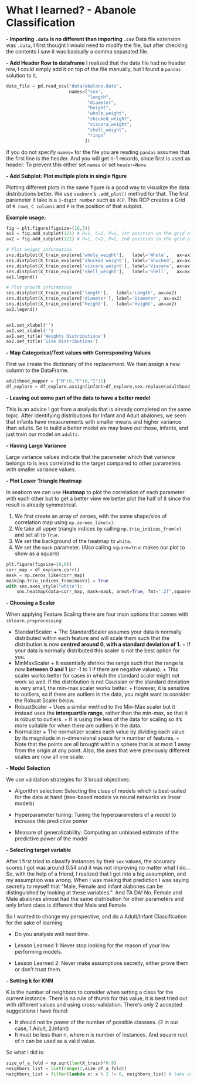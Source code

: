 # What I learned? - Abanole Classification


**- Importing `.data` is no different than importing `.csv`**
Data file extension was `.data`, I first thought I would need to modify the file, but after checking the contents I saw it was basically a comma separated file.

**- Add Header Row to dataframe**
I realized that the data file had no header row, I could simply add it on top of the file manually, but I found a `pandas` solution to it.

```python
data_file = pd.read_csv("data/abalone.data",
                        names=["sex",
                               "length",
                               "diameter",
                               "height",
                               "whole_weight",
                               "shcuked_weight",
                               "viscera_weight",
                               "shell_weight",
                               "rings"
                              ])
```

If you do not specify `names=` for the file you are reading `pandas` assumes that the first line is the header. And you will get n-1 records, since first is used as header. To prevent this either set `names` or set `header=None`.

**- Add Subplot: Plot multiple plots in single figure**

Plotting different plots in the same figure is a good way to visualize the data distributions better. We use `seaborn`'s `.add_plot()` method for that. The first parameter it take is a `3-digit number` such as `RCP`. This RCP creates a Grid of `R rows`, `C columns` and `P` is the position of that subplot.

**Example usage:**

```python
fig = plt.figure(figsize=(16,5))
ax1 = fig.add_subplot(121) # R=1, C=2, P=1, 1st position in the grid of 1x2
ax2 = fig.add_subplot(122) # R=1, C=2, P=2, 2nd position in the grid of 1x2

# Plot weight information
sns.distplot(X_train_explore['whole_weight'],   label='Whole',   ax=ax1)
sns.distplot(X_train_explore['shucked_weight'], label='Shucked', ax=ax1)
sns.distplot(X_train_explore['viscera_weight'], label='Viscera', ax=ax1)
sns.distplot(X_train_explore['shell_weight'],   label='Shell',   ax=ax1)
ax1.legend()

# Plot growth information
sns.distplot(X_train_explore['length'],   label='Length', ax=ax2)
sns.distplot(X_train_explore['diameter'], label='Diameter', ax=ax2)
sns.distplot(X_train_explore['height'],   label='Height', ax=ax2)
ax2.legend()


ax1.set_xlabel('')
ax2.set_xlabel('')
ax1.set_title('Weights Distributions')
ax2.set_title('Size Distributions')
```


**- Map Categorical/Text values with Corresponding Values**

First we create the dictionary of the replacement.
We then assign a new column to the DataFrame.

```python
adulthood_mapper = {"M":0,"F":0,"I":1}
df_explore = df_explore.assign(infant=df_explore.sex.replace(adulthood_mapper))
```


**- Leaving out some part of the data to have a better model**

This is an advice I got from a analysis that is already completed on the same topic. After identifying distributions for Infant and Adult abalones, we seen that infants have measurements with smaller means and higher variance than adults. So to build a better model we may leave out those, infants, and just train our model on `adults`.

**- Having Large Variance**

Large variance values indicate that the parameter which that variance belongs to is less correlated to the target compared to other parameters with smaller variance values.

**- Plot Lower Triangle Heatmap**

In seaborn we can use **Heatmap** to plot the correlation of each parameter with each other but to get a better view we better plot the half of it since the result is already symmetrical.

1. We first create an array of zeroes, with the same shape/size of correlation map using `np.zeroes_like(x)`.
2. We take all upper triangle indices by calling `np.triu_indices_from(x)` and set all to `True`.
3. We set the background of the heatmap to `white`.
4. We set the `mask` parameter. (Also calling `square=True` makes our plot to show as a square)

```python
plt.figure(figsize=(8,8))
corr_map = df_explore.corr()
mask = np.zeros_like(corr_map)
mask[np.triu_indices_from(mask)] = True
with sns.axes_style("white"):
    sns.heatmap(data=corr_map, mask=mask, annot=True, fmt=".2f",square=True)
```


**- Choosing a Scaler**

When applying Feature Scaling there are four main options that comes with `sklearn.preprocessing`:

- StandartScaler: 
      + The StandardScaler assumes your data is normally distributed within each feature and will scale them such that the distribution is now **centred around 0, with a standard deviation of 1.**
      + If your data is normally distributed this scaler is not the best option for you.
- MinMaxScaler
      + It essentially shrinks the range such that the range is now **between 0 and 1** (or -1 to 1 if there are negative values).
      + This scaler works better for cases in which the standard scaler might not work so well. If the distribution is not Gaussian or the standard deviation is very small, the min-max scaler works better.
      + However, it is sensitive to outliers, so if there are outliers in the data, you might want to consider the Robust Scaler below.
- RobustScaler
      + Uses a similar method to the Min-Max scaler but it instead uses the **interquartile range**, rather than the min-max, so that it is robust to outliers. 
      + It is using the less of the data for scaling so it’s more suitable for when there are outliers in the data.
- Normalizer
      + The normalizer scales each value by dividing each value by its magnitude in n-dimensional space for n number of features.
      + Note that the points are all brought within a sphere that is at most 1 away from the origin at any point. Also, the axes that were previously different scales are now all one scale.

**- Model Selection**

We use validation strategies for 3 broad objectives:

- Algorithm selection: Selecting the class of models which is best-suited for the data at hand (tree-based models vs neural networks vs linear models)

- Hyperparameter tuning: Tuning the hyperparameters of a model to increase this predictive power

- Measure of generalizability: Computing an unbiased estimate of the predictive power of the model

**- Selecting target variable**

After I first tried to classify instances by their `sex`  values, the accuracy scores I got was around 0.54 and it was not improving no matter what I do... So, with the help of a friend, I realized that I got into a big assumption, and my assumption was wrong. When I was making that prediction I was saying secretly to myself that "Male, Female and Infant alabones can be distinguished by looking at these variables.". And TA DA! No. Female and Male abalones almost had the same distribution for other parameters and only Infant class is different that Male and Female.

So I wanted to change my perspective, and do a Adult/Infant Classification for the sake of learning.

- Do you analysis well next time.

- Lesson Learned 1: Never stop looking for the reason of your low performing models.
- Lesson Learned 2: Never make assumptions secretly, either prove them or don't trust them.

**- Setting k for KNN**

K is the number of neighbors to consider when setting a class for the current instance. There is no rule of thumb for this value, it is best tried out with different values and using cross-validation. There's only 2 accepted suggestions I have found:
- It should not be power of the number of possible classses. (2 in our case, 1.Adult, 2.Infant)
- It must be less than n, where n is number of instances. And square root of n can be used as a valid value.

So what I did is:
```python
size_of_a_fold = np.sqrt(len(X_train)*0.9)
neighbors_list = list(range(1,size_of_a_fold))
neighbors_list = filter(lambda x: x % 2 != 0, neighbors_list) # take out the ones that are powers of number of classes
```